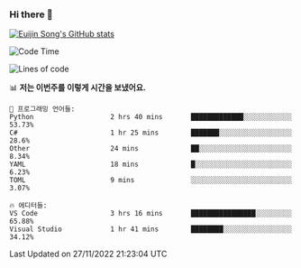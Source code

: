 ### Hi there 👋

[![Euijin Song's GitHub stats](https://github-readme-stats.vercel.app/api?username=lstar2397&count_private=true&show_icons=true&theme=tokyonight&locale=kr)](https://github.com/anuraghazra/github-readme-stats)

<!--START_SECTION:waka-->
![Code Time](http://img.shields.io/badge/Code%20Time-120%20hrs%2028%20mins-blue)

![Lines of code](https://img.shields.io/badge/%EC%A0%80%EB%8A%94%20%EC%97%AC%ED%83%9C%EA%B9%8C%EC%A7%80%20-116%20Thousand%20%EC%A4%84%EC%9D%98%20%EC%BD%94%EB%93%9C%EB%A5%BC%20%EC%9E%91%EC%84%B1%ED%96%88%EC%96%B4%EC%9A%94.-blue)

📊 **저는 이번주를 이렇게 시간을 보냈어요.** 

```text
💬 프로그래밍 언어들: 
Python                   2 hrs 40 mins       █████████████░░░░░░░░░░░░   53.73% 
C#                       1 hr 25 mins        ███████░░░░░░░░░░░░░░░░░░   28.6% 
Other                    24 mins             ██░░░░░░░░░░░░░░░░░░░░░░░   8.34% 
YAML                     18 mins             █░░░░░░░░░░░░░░░░░░░░░░░░   6.23% 
TOML                     9 mins              ░░░░░░░░░░░░░░░░░░░░░░░░░   3.07%

🔥 에디터들: 
VS Code                  3 hrs 16 mins       ████████████████░░░░░░░░░   65.88% 
Visual Studio            1 hr 41 mins        ████████░░░░░░░░░░░░░░░░░   34.12%

```


 Last Updated on 27/11/2022 21:23:04 UTC
<!--END_SECTION:waka-->

<!--
**lstar2397/lstar2397** is a ✨ _special_ ✨ repository because its `README.md` (this file) appears on your GitHub profile.

Here are some ideas to get you started:

- 🔭 I’m currently working on ...
- 🌱 I’m currently learning ...
- 👯 I’m looking to collaborate on ...
- 🤔 I’m looking for help with ...
- 💬 Ask me about ...
- 📫 How to reach me: ...
- 😄 Pronouns: ...
- ⚡ Fun fact: ...
-->
